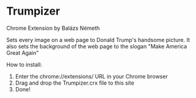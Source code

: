 # Trumpizer
Chrome Extension by Balázs Németh

Sets every image on a web page to Donald Trump's handsome picture.
It also sets the background of the web page to the slogan "Make America Great Again"

How to install:

1. Enter the chrome://extensions/ URL in your Chrome browser
2. Drag and drop the Trumpizer.crx file to this site
3. Done!
